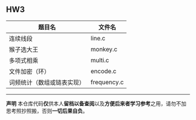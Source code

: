 ## HW3
|题目名|文件名|
|-|-|
|连续线段|line.c|
|猴子选大王|monkey.c|
|多项式相乘|multi.c|
|文件加密（环）|encode.c|
|词频统计（数组或链表实现）|frequency.c|

***
**声明**
本仓库代码**仅**供本人**留档以备查阅**以及**方便后来者学习参考**之用，请勿不加思考照抄照搬，否则**一切后果自负**。